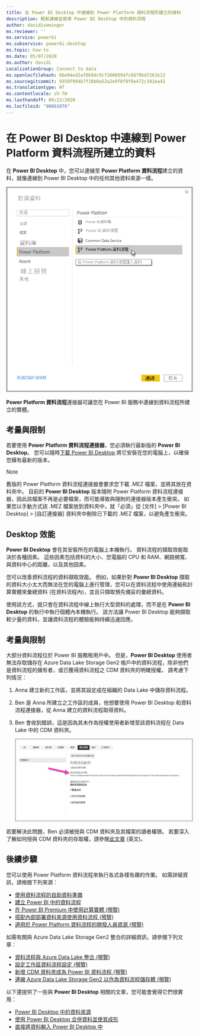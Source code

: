 ```yaml
---
title: 在 Power BI Desktop 中連線到 Power Platform 資料流程所建立的資料
description: 輕鬆連線並使用 Power BI Desktop 中的資料流程
author: davidiseminger
ms.reviewer: ''
ms.service: powerbi
ms.subservice: powerbi-desktop
ms.topic: how-to
ms.date: 05/07/2020
ms.author: davidi
LocalizationGroup: Connect to data
ms.openlocfilehash: 66e94ed2af0b9dc9cf3600594fc6679bd7261b12
ms.sourcegitcommit: 9350f994b7f18b0a52a2e9f8f8f8e472c342ea42
ms.translationtype: HT
ms.contentlocale: zh-TW
ms.lasthandoff: 09/22/2020
ms.locfileid: "90861076"
---
```

# <a name="connect-to-data-created-by-power-platform-dataflows-in-power-bi-desktop"></a>在 Power BI Desktop 中連線到 Power Platform 資料流程所建立的資料
在 **Power BI Desktop** 中，您可以連線至 **Power Platform 資料流程**建立的資料，就像連線到 Power BI Desktop 中的任何其他資料來源一樣。

![連線到資料流程](media/desktop-connect-dataflows/connect-dataflows_01.png)

**Power Platform 資料流程**連接器可讓您在 Power BI 服務中連線到資料流程所建立的實體。 

## <a name="considerations-and-limitations"></a>考量與限制

若要使用 **Power Platform 資料流程連接器**，您必須執行最新版的 **Power BI Desktop**。 您可以隨時[下載 Power BI Desktop](../fundamentals/desktop-get-the-desktop.md) 將它安裝在您的電腦上，以確保您擁有最新的版本。  

> [!NOTE]
> 舊版的 Power Platform 資料流程連接器會要求您下載 .MEZ 檔案，並將其放在資料夾中。 目前的 **Power BI Desktop** 版本隨附 Power Platform 資料流程連接器，因此該檔案不再是必要檔案，而可能導致與隨附的連接器版本產生衝突。 如果您以手動方式該 .MEZ 檔案放到資料夾中，就「必須」從 [文件] > [Power BI Desktop] > [自訂連接器] 資料夾中刪除已下載的 .MEZ 檔案，以避免產生衝突。 

## <a name="desktop-performance"></a>Desktop 效能
**Power BI Desktop** 會在其安裝所在的電腦上本機執行。 資料流程的擷取效能取決於各種因素。 這些因素包括資料的大小、您電腦的 CPU 和 RAM、網路頻寬、與資料中心的距離，以及其他因素。

您可以改善資料流程的資料擷取效能。 例如，如果針對 **Power BI Desktop** 擷取的資料大小太大而無法在您的電腦上進行管理，您可以在資料流程中使用連結和計算實體來彙總資料 (在資料流程內)，並且只擷取預先備妥的彙總資料。 

使用該方式，就只會在資料流程中線上執行大型資料的處理，而不是在 **Power BI Desktop** 的執行中執行個體內本機執行。 該方法讓 Power BI Desktop 能夠擷取較少量的資料，並讓資料流程的體驗能夠持續迅速回應。

## <a name="considerations-and-limitations"></a>考量與限制

大部分資料流程位於 Power BI 服務租用戶中。 但是，**Power BI Desktop** 使用者無法存取儲存在 Azure Data Lake Storage Gen2 帳戶中的資料流程，除非他們是資料流程的擁有者，或已獲得資料流程之 CDM 資料夾的明確授權。 請考慮下列情況：

1.  Anna 建立新的工作區，並將其設定成在組織的 Data Lake 中儲存資料流程。
2.  Ben 是 Anna 所建立之工作區的成員，他想要使用 Power BI Desktop 和資料流程連接器，從 Anna 建立的資料流程取得資料。
3.  Ben 會收到錯誤，這是因為其未作為授權使用者新增至該資料流程在 Data Lake 中的 CDM 資料夾。

    ![嘗試使用資料流程所產生的錯誤](media/service-dataflows-configure-workspace-storage-settings/dataflow-storage-settings_08.jpg)

若要解決此問題，Ben 必須被授與 CDM 資料夾及其檔案的讀者權限。 若要深入了解如何授與 CDM 資料夾的存取權，請參閱[此文章](./service-dataflows-azure-data-lake-integration.md) \(英文\)。




## <a name="next-steps"></a>後續步驟
您可以使用 Power Platform 資料流程來執行各式各樣有趣的作業。 如需詳細資訊，請檢閱下列來源：

* [使用資料流程的自助資料準備](service-dataflows-overview.md)
* [建立 Power BI 中的資料流程](service-dataflows-create-use.md)
* [在 Power BI Premium 中使用計算實體 (預覽)](service-dataflows-computed-entities-premium.md)
* [搭配內部部署資料來源使用資料流程 (預覽)](service-dataflows-on-premises-gateways.md)
* [適用於 Power Platform 資料流程的開發人員資源 (預覽)](service-dataflows-developer-resources.md)

如需有關與 Azure Data Lake Storage Gen2 整合的詳細資訊，請參閱下列文章：

* [資料流程與 Azure Data Lake 整合 (預覽)](service-dataflows-azure-data-lake-integration.md)
* [設定工作區資料流程設定 (預覽)](service-dataflows-configure-workspace-storage-settings.md)
* [新增 CDM 資料夾成為 Power BI 資料流程 (預覽)](service-dataflows-add-cdm-folder.md)
* [連線 Azure Data Lake Storage Gen2 以作為資料流程儲存體 (預覽)](service-dataflows-connect-azure-data-lake-storage-gen2.md)

以下還提供了一些與 **Power BI Desktop** 相關的文章，您可能會覺得它們很實用：

* [Power BI Desktop 中的資料來源](../connect-data/desktop-data-sources.md)
* [使用 Power BI Desktop 合併資料並使其成形](../connect-data/desktop-shape-and-combine-data.md)
* [直接將資料輸入 Power BI Desktop 中](../connect-data/desktop-enter-data-directly-into-desktop.md)